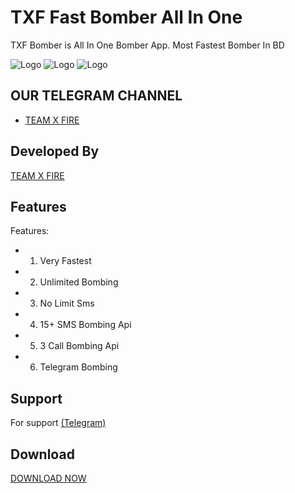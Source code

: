 # TXF Fast Bomber All In One
  TXF Bomber is All In One Bomber  App. Most Fastest Bomber In BD
      
 ![Logo](1674506765949.png) 
 ![Logo](1674506774040.png)
 ![Logo](1674506786206.png) 
  
  
  
  
  
 ## OUR TELEGRAM CHANNEL
  
 - [TEAM X FIRE](https://t.me/TXF2022) 
  
  
 ## Developed By
  
  
 <a href="https://www.facebook.com/team.x.fire.official">TEAM X FIRE</a> 
  
  
 ## Features 
  
  
  
 Features:  
 - 1) Very Fastest 
 - 2) Unlimited Bombing
 - 3) No Limit Sms
 - 4) 15+ SMS Bombing Api
 - 5) 3 Call Bombing Api
 - 6) Telegram Bombing
  
  
  
 ## Support 
  
 For support <a href="https://t.me/teamxfire">(Telegram)</a>
  
  
 ## Download  
 <a href="https://github.com/teamxfire/TXF-AIO-Bomber/raw/main/VX%20SMS%20BOMBER%201.1.apk">DOWNLOAD NOW</a> 
 
